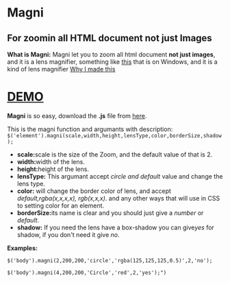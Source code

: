 # Magni
## For zoomin all HTML document not just Images

**What is Magni:** Magni let you to zoom all html document **not just images**,  and it is a lens magnifier, something like  [this](http://h10025.www1.hp.com/ewfrf-JAVA/Doc/images/823/c03671284.jpg) that is on Windows, and it is a kind of lens magnifier [Why I made this](http://stackoverflow.com/questions/30070035/magnifier-for-html-document)
# [DEMO](http://www.balit.ir/magni)

**Magni** is so easy, download the **.js** file from [here](https://raw.githubusercontent.com/MohammadKermani/magni/master/magni.js).

This is the magni function and argumants with description:
`$('element').magni(scale,width,height,lensType,color,borderSize,shadow);`

<ul>
		<li><b>scale:</b>scale is the size of the Zoom, and the default value of that is 2.</li>
	        <li><b>width:</b>width of the lens.</li>
	        <li><b>height:</b>height of the lens.</li>
	        <li><b>lensType:</b> This argumant accept <i>circle and default</i> value and change the lens type.</li>
	        <li><b>color:</b> will change the border color of lens, and accept <i>default,rgba(x,x,x,x), rgb(x,x,x)</i>. and any other ways that will use in CSS to setting color for an element. </li>
	        <li><b>borderSize:</b>its name is clear and you should just give a <i>number</i> or <i>default</i>.</li>
	        <li><b>shadow:</b> If you need the lens have a box-shadow you can give<i>yes</i> for shadow, if you don't need it give <i>no</i>.</li>
	</ul>

**Examples:**

`$('body').magni(2,200,200,'circle','rgba(125,125,125,0.5)',2,'no');`

`$('body').magni(4,200,200,'Circle','red',2,'yes');")`
